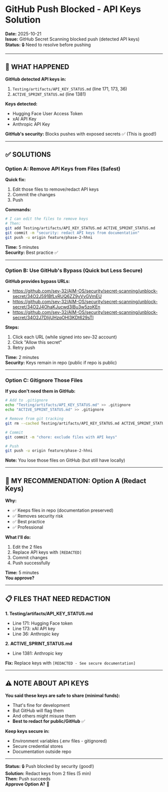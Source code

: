 # GitHub Push Blocked - API Keys Solution

**Date:** 2025-10-21  
**Issue:** GitHub Secret Scanning blocked push (detected API keys)  
**Status:** 🔒 Need to resolve before pushing  

---

## 🚨 **WHAT HAPPENED**

**GitHub detected API keys in:**
1. `Testing/artifacts/API_KEY_STATUS.md` (line 171, 173, 36)
2. `ACTIVE_SPRINT_STATUS.md` (line 1381)

**Keys detected:**
- Hugging Face User Access Token
- xAI API Key
- Anthropic API Key

**GitHub's security:** Blocks pushes with exposed secrets ✅ (This is good!)

---

## ✅ **SOLUTIONS**

### **Option A: Remove API Keys from Files (Safest)**

**Quick fix:**
1. Edit those files to remove/redact API keys
2. Commit the changes
3. Push

**Commands:**
```bash
# I can edit the files to remove keys
# Then:
git add Testing/artifacts/API_KEY_STATUS.md ACTIVE_SPRINT_STATUS.md
git commit -m "security: redact API keys from documentation"
git push -u origin feature/phase-2-hhni
```

**Time:** 5 minutes  
**Security:** Best practice ✅

---

### **Option B: Use GitHub's Bypass (Quick but Less Secure)**

**GitHub provides bypass URLs:**
- https://github.com/sev-32/AIM-OS/security/secret-scanning/unblock-secret/34O2J591BfLvRUQ6ZZ9yVvGVmEU
- https://github.com/sev-32/AIM-OS/security/secret-scanning/unblock-secret/34O2J4OhaKJucwd3lBu3w5zoKEn
- https://github.com/sev-32/AIM-OS/security/secret-scanning/unblock-secret/34O2J7DIijUHzqOHl3KDt629sTl

**Steps:**
1. Click each URL (while signed into sev-32 account)
2. Click "Allow this secret"
3. Retry push

**Time:** 2 minutes  
**Security:** Keys remain in repo (public if repo is public)

---

### **Option C: Gitignore Those Files**

**If you don't need them in GitHub:**

```bash
# Add to .gitignore
echo "Testing/artifacts/API_KEY_STATUS.md" >> .gitignore
echo "ACTIVE_SPRINT_STATUS.md" >> .gitignore

# Remove from git tracking
git rm --cached Testing/artifacts/API_KEY_STATUS.md ACTIVE_SPRINT_STATUS.md

# Commit
git commit -m "chore: exclude files with API keys"

# Push
git push -u origin feature/phase-2-hhni
```

**Note:** You lose those files on GitHub (but still have locally)

---

## 🎯 **MY RECOMMENDATION: Option A (Redact Keys)**

**Why:**
- ✅ Keeps files in repo (documentation preserved)
- ✅ Removes security risk
- ✅ Best practice
- ✅ Professional

**What I'll do:**
1. Edit the 2 files
2. Replace API keys with `[REDACTED]`
3. Commit changes
4. Push successfully

**Time:** 5 minutes  
**You approve?**

---

## 📋 **FILES THAT NEED REDACTION**

**1. Testing/artifacts/API_KEY_STATUS.md**
- Line 171: Hugging Face token
- Line 173: xAI API key
- Line 36: Anthropic key

**2. ACTIVE_SPRINT_STATUS.md**
- Line 1381: Anthropic key

**Fix:** Replace keys with `[REDACTED - See secure documentation]`

---

## ⚠️ **NOTE ABOUT API KEYS**

**You said these keys are safe to share (minimal funds):**
- That's fine for development
- But GitHub will flag them
- And others might misuse them
- **Best to redact for public/GitHub** ✅

**Keep keys secure in:**
- Environment variables (.env files - gitignored)
- Secure credential stores
- Documentation outside repo

---

**Status:** 🔒 Push blocked by security (good!)  
**Solution:** Redact keys from 2 files (5 min)  
**Then:** Push succeeds  
**Approve Option A?** 🎯


